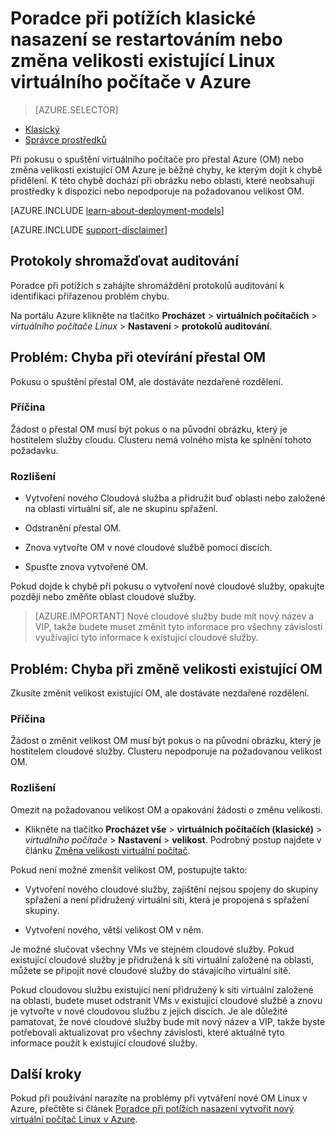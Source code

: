 <properties
   pageTitle="OM restartování nebo změna velikosti problémy | Microsoft Azure"
   description="Poradce při potížích klasické nasazení se restartováním nebo změna velikosti existující Linux virtuálního počítače v Azure"
   services="virtual-machines-linux"
   documentationCenter=""
   authors="Deland-Han"
   manager="felixwu"
   editor=""
   tags="top-support-issue"/>

<tags
   ms.service="virtual-machines-linux"
   ms.topic="support-article"
   ms.tgt_pltfrm="vm-linux"
   ms.workload="required"
   ms.date="09/20/2016"
   ms.devlang="na"
   ms.author="delhan"/>

# <a name="troubleshoot-classic-deployment-issues-with-restarting-or-resizing-an-existing-linux-virtual-machine-in-azure"></a>Poradce při potížích klasické nasazení se restartováním nebo změna velikosti existující Linux virtuálního počítače v Azure

> [AZURE.SELECTOR]
- [Klasický](../articles/virtual-machines/virtual-machines-linux-classic-restart-resize-error-troubleshooting.md)
- [Správce prostředků](../articles/virtual-machines/virtual-machines-linux-restart-resize-error-troubleshooting.md)

Při pokusu o spuštění virtuálního počítače pro přestal Azure (OM) nebo změna velikosti existující OM Azure je běžné chyby, ke kterým dojít k chybě přidělení. K této chybě dochází při obrázku nebo oblasti, které neobsahují prostředky k dispozici nebo nepodporuje na požadovanou velikost OM.

[AZURE.INCLUDE [learn-about-deployment-models](../../includes/learn-about-deployment-models-classic-include.md)]

[AZURE.INCLUDE [support-disclaimer](../../includes/support-disclaimer.md)]

## <a name="collect-audit-logs"></a>Protokoly shromažďovat auditování

Poradce při potížích s zahájíte shromáždění protokolů auditování k identifikaci přiřazenou problém chybu.

Na portálu Azure klikněte na tlačítko **Procházet** > **virtuálních počítačích** > _virtuálního počítače Linux_ > **Nastavení** > **protokolů auditování**.

## <a name="issue-error-when-starting-a-stopped-vm"></a>Problém: Chyba při otevírání přestal OM

Pokusu o spuštění přestal OM, ale dostáváte nezdařené rozdělení.

### <a name="cause"></a>Příčina

Žádost o přestal OM musí být pokus o na původní obrázku, který je hostitelem služby cloudu. Clusteru nemá volného místa ke splnění tohoto požadavku.

### <a name="resolution"></a>Rozlišení

* Vytvoření nového Cloudová služba a přidružit buď oblasti nebo založené na oblasti virtuální síť, ale ne skupinu spřažení.

* Odstranění přestal OM.

* Znova vytvořte OM v nové cloudové službě pomocí discích.

* Spusťte znova vytvořené OM.

Pokud dojde k chybě při pokusu o vytvoření nové cloudové služby, opakujte později nebo změňte oblast cloudové služby.

> [AZURE.IMPORTANT] Nové cloudové služby bude mít nový název a VIP, takže budete muset změnit tyto informace pro všechny závislosti využívající tyto informace k existující cloudové služby.

## <a name="issue-error-when-resizing-an-existing-vm"></a>Problém: Chyba při změně velikosti existující OM

Zkusíte změnit velikost existující OM, ale dostáváte nezdařené rozdělení.

### <a name="cause"></a>Příčina

Žádost o změnit velikost OM musí být pokus o na původní obrázku, který je hostitelem cloudové služby. Clusteru nepodporuje na požadovanou velikost OM.

### <a name="resolution"></a>Rozlišení

Omezit na požadovanou velikost OM a opakování žádosti o změnu velikosti.

* Klikněte na tlačítko **Procházet vše** > **virtuálních počítačích (klasické)** > _virtuálního počítače_ > **Nastavení** > **velikost**. Podrobný postup najdete v článku [Změna velikosti virtuální počítač](https://msdn.microsoft.com/library/dn168976.aspx).

Pokud není možné zmenšit velikost OM, postupujte takto:

  * Vytvoření nového cloudové služby, zajištění nejsou spojeny do skupiny spřažení a není přidružený virtuální síti, která je propojená s spřažení skupiny.

  * Vytvoření nového, větší velikost OM v něm.

Je možné slučovat všechny VMs ve stejném cloudové služby. Pokud existující cloudové služby je přidružená k síti virtuální založené na oblasti, můžete se připojit nové cloudové služby do stávajícího virtuální sítě.

Pokud cloudovou službu existující není přidružený k síti virtuální založené na oblasti, budete muset odstranit VMs v existující cloudové službě a znovu je vytvořte v nové cloudovou službu z jejich discích. Je ale důležité pamatovat, že nové cloudové služby bude mít nový název a VIP, takže byste potřebovali aktualizovat pro všechny závislosti, které aktuálně tyto informace použít k existující cloudové služby.

## <a name="next-steps"></a>Další kroky

Pokud při používání narazíte na problémy při vytváření nové OM Linux v Azure, přečtěte si článek [Poradce při potížích nasazení vytvořit nový virtuální počítač Linux v Azure](../virtual-machines/virtual-machines-linux-troubleshoot-deployment-new-vm.md).
